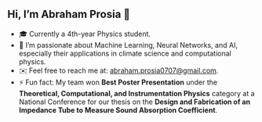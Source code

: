## Hi, I’m Abraham Prosia 👋  

- 🎓 Currently a 4th-year Physics student.  
- 👀 I’m passionate about Machine Learning, Neural Networks, and AI, especially their applications in climate science and computational physics.  
- ✉️ Feel free to reach me at: abraham.prosia0707@gmail.com.  
- ⚡ Fun fact: My team won **Best Poster Presentation** under the **Theoretical, Computational, and Instrumentation Physics** category at a National Conference for our thesis on the **Design and Fabrication of an Impedance Tube to Measure Sound Absorption Coefficient**.  


